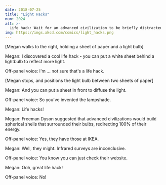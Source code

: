 ```yaml
---
date: 2018-07-25
title: "Light Hacks"
num: 2024
alt: >-
  Life hack: Wait for an advanced civilization to be briefly distracted, then sneak in and construct a slightly smaller Dyson sphere inside theirs.
img: https://imgs.xkcd.com/comics/light_hacks.png
---
```

[Megan walks to the right, holding a sheet of paper and a light bulb]

Megan: I discovered a cool life hack - you can put a white sheet behind a lightbulb to reflect more light.

Off-panel voice: I'm ... not sure that's a life hack.

[Megan stops, and positions the light bulb between two sheets of paper]

Megan: And you can put a sheet in front to diffuse the light.

Off-panel voice: So you've invented the lampshade.

Megan: Life hacks!

Megan: Freeman Dyson suggested that advanced civilizations would build spherical shells that surrounded their bulbs, redirecting 100% of their energy.

Off-panel voice: Yes, they have those at IKEA.

Megan: Well, they might. Infrared surveys are inconclusive.

Off-panel voice: You know you can just check their website.

Megan: Ooh, great life hack!

Off-panel voice: No!